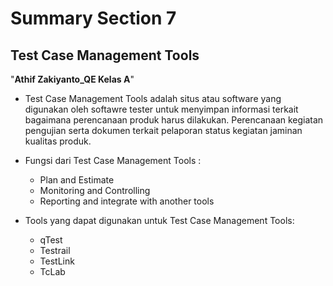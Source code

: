 # Summary Section 7
## Test Case Management Tools
"**Athif Zakiyanto_QE Kelas A**"

- Test Case Management Tools adalah situs atau software yang digunakan oleh softawre tester untuk menyimpan informasi terkait bagaimana perencanaan produk harus dilakukan. Perencanaan kegiatan pengujian serta dokumen terkait pelaporan status kegiatan jaminan kualitas produk.

- Fungsi dari Test Case Management Tools :
  * Plan and Estimate
  * Monitoring and Controlling
  * Reporting and integrate with another tools

- Tools yang dapat digunakan untuk Test Case Management Tools:
  * qTest
  * Testrail
  * TestLink
  * TcLab

